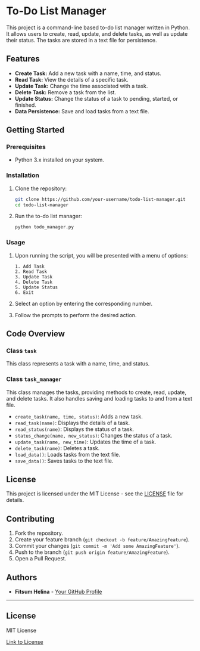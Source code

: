 

# To-Do List Manager

This project is a command-line based to-do list manager written in Python. It allows users to create, read, update, and delete tasks, as well as update their status. The tasks are stored in a text file for persistence.

## Features

- **Create Task:** Add a new task with a name, time, and status.
- **Read Task:** View the details of a specific task.
- **Update Task:** Change the time associated with a task.
- **Delete Task:** Remove a task from the list.
- **Update Status:** Change the status of a task to pending, started, or finished.
- **Data Persistence:** Save and load tasks from a text file.

## Getting Started

### Prerequisites

- Python 3.x installed on your system.

### Installation

1. Clone the repository:
    ```bash
    git clone https://github.com/your-username/todo-list-manager.git
    cd todo-list-manager
    ```

2. Run the to-do list manager:
    ```bash
    python todo_manager.py
    ```

### Usage

1. Upon running the script, you will be presented with a menu of options:

    ```
    1. Add Task
    2. Read Task
    3. Update Task
    4. Delete Task
    5. Update Status
    6. Exit
    ```

2. Select an option by entering the corresponding number.

3. Follow the prompts to perform the desired action.

## Code Overview

### Class `task`

This class represents a task with a name, time, and status.

### Class `task_manager`

This class manages the tasks, providing methods to create, read, update, and delete tasks. It also handles saving and loading tasks to and from a text file.

- `create_task(name, time, status)`: Adds a new task.
- `read_task(name)`: Displays the details of a task.
- `read_status(name)`: Displays the status of a task.
- `status_change(name, new_status)`: Changes the status of a task.
- `update_task(name, new_time)`: Updates the time of a task.
- `delete_task(name)`: Deletes a task.
- `load_data()`: Loads tasks from the text file.
- `save_data()`: Saves tasks to the text file.

## License

This project is licensed under the MIT License - see the [LICENSE](#LICENSE) file for details.

## Contributing

1. Fork the repository.
2. Create your feature branch (`git checkout -b feature/AmazingFeature`).
3. Commit your changes (`git commit -m 'Add some AmazingFeature'`).
4. Push to the branch (`git push origin feature/AmazingFeature`).
5. Open a Pull Request.

## Authors

- **Fitsum Helina** - [Your GitHub Profile](https://github.com/Fitsumhelina)

---

## License
MIT License

[Link to License](licence)
